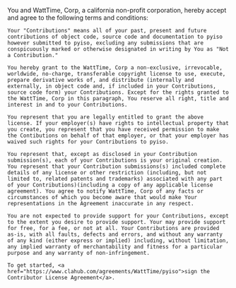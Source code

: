 You and WattTime, Corp, a california non-profit corporation, hereby accept and agree to the following terms and conditions:

    Your "Contributions" means all of your past, present and future contributions of object code, source code and documentation to pyiso however submitted to pyiso, excluding any submissions that are conspicuously marked or otherwise designated in writing by You as "Not a Contribution."

    You hereby grant to the WattTime, Corp a non-exclusive, irrevocable, worldwide, no-charge, transferable copyright license to use, execute, prepare derivative works of, and distribute (internally and externally, in object code and, if included in your Contributions, source code form) your Contributions. Except for the rights granted to the WattTime, Corp in this paragraph, You reserve all right, title and interest in and to your Contributions.

    You represent that you are legally entitled to grant the above license. If your employer(s) have rights to intellectual property that you create, you represent that you have received permission to make the Contibutions on behalf of that employer, or that your employer has waived such rights for your Contributions to pyiso.

    You represent that, except as disclosed in your Contribution submission(s), each of your Contributions is your original creation. You represent that your Contribution submissions(s) included complete details of any license or other restriction (including, but not limited to, related patents and trademarks) associated with any part of your Contributions)(including a copy of any applicable license agreement). You agree to notify WattTime, Corp of any facts or circumstances of which you become aware that would make Your representations in the Agreement inaccurate in any respect.

    You are not expected to provide support for your Contributions, except to the extent you desire to provide support. Your may provide support for free, for a fee, or not at all. Your Contributions are provided as-is, with all faults, defects and errors, and without any warranty of any kind (either express or implied) including, without limitation, any implied warranty of merchantability and fitness for a particular purpose and any warranty of non-infringement.

    To get started, <a href="https://www.clahub.com/agreements/WattTime/pyiso">sign the Contributor License Agreement</a>.

